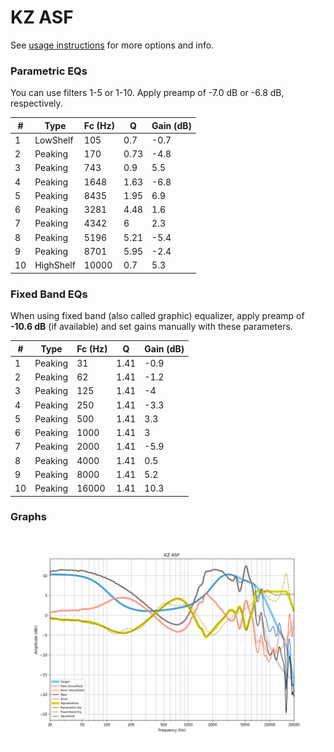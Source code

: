 # KZ ASF
See [usage instructions](https://github.com/jaakkopasanen/AutoEq#usage) for more options and info.

### Parametric EQs
You can use filters 1-5 or 1-10. Apply preamp of -7.0 dB or -6.8 dB, respectively.

|   # | Type      |   Fc (Hz) |    Q |   Gain (dB) |
|-----|-----------|-----------|------|-------------|
|   1 | LowShelf  |       105 | 0.7  |        -0.7 |
|   2 | Peaking   |       170 | 0.73 |        -4.8 |
|   3 | Peaking   |       743 | 0.9  |         5.5 |
|   4 | Peaking   |      1648 | 1.63 |        -6.8 |
|   5 | Peaking   |      8435 | 1.95 |         6.9 |
|   6 | Peaking   |      3281 | 4.48 |         1.6 |
|   7 | Peaking   |      4342 | 6    |         2.3 |
|   8 | Peaking   |      5196 | 5.21 |        -5.4 |
|   9 | Peaking   |      8701 | 5.95 |        -2.4 |
|  10 | HighShelf |     10000 | 0.7  |         5.3 |

### Fixed Band EQs
When using fixed band (also called graphic) equalizer, apply preamp of **-10.6 dB** (if available) and set gains manually with these parameters.

|   # | Type    |   Fc (Hz) |    Q |   Gain (dB) |
|-----|---------|-----------|------|-------------|
|   1 | Peaking |        31 | 1.41 |        -0.9 |
|   2 | Peaking |        62 | 1.41 |        -1.2 |
|   3 | Peaking |       125 | 1.41 |        -4   |
|   4 | Peaking |       250 | 1.41 |        -3.3 |
|   5 | Peaking |       500 | 1.41 |         3.3 |
|   6 | Peaking |      1000 | 1.41 |         3   |
|   7 | Peaking |      2000 | 1.41 |        -5.9 |
|   8 | Peaking |      4000 | 1.41 |         0.5 |
|   9 | Peaking |      8000 | 1.41 |         5.2 |
|  10 | Peaking |     16000 | 1.41 |        10.3 |

### Graphs
![](./KZ%20ASF.png)
